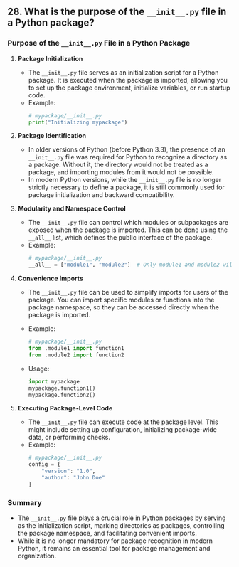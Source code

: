 ## 28. What is the purpose of the `__init__.py` file in a Python package?


### Purpose of the `__init__.py` File in a Python Package

1. **Package Initialization**
   - The `__init__.py` file serves as an initialization script for a Python package. It is executed when the package is imported, allowing you to set up the package environment, initialize variables, or run startup code.
   - Example:
     ```python
     # mypackage/__init__.py
     print("Initializing mypackage")
     ```

2. **Package Identification**
   - In older versions of Python (before Python 3.3), the presence of an `__init__.py` file was required for Python to recognize a directory as a package. Without it, the directory would not be treated as a package, and importing modules from it would not be possible.
   - In modern Python versions, while the `__init__.py` file is no longer strictly necessary to define a package, it is still commonly used for package initialization and backward compatibility.

3. **Modularity and Namespace Control**
   - The `__init__.py` file can control which modules or subpackages are exposed when the package is imported. This can be done using the `__all__` list, which defines the public interface of the package.
   - Example:
     ```python
     # mypackage/__init__.py
     __all__ = ["module1", "module2"]  # Only module1 and module2 will be accessible
     ```

4. **Convenience Imports**
   - The `__init__.py` file can be used to simplify imports for users of the package. You can import specific modules or functions into the package namespace, so they can be accessed directly when the package is imported.
   - Example:
     ```python
     # mypackage/__init__.py
     from .module1 import function1
     from .module2 import function2
     ```

   - Usage:
     ```python
     import mypackage
     mypackage.function1()
     mypackage.function2()
     ```

5. **Executing Package-Level Code**
   - The `__init__.py` file can execute code at the package level. This might include setting up configuration, initializing package-wide data, or performing checks.
   - Example:
     ```python
     # mypackage/__init__.py
     config = {
         "version": "1.0",
         "author": "John Doe"
     }
     ```

### Summary
- The `__init__.py` file plays a crucial role in Python packages by serving as the initialization script, marking directories as packages, controlling the package namespace, and facilitating convenient imports.
- While it is no longer mandatory for package recognition in modern Python, it remains an essential tool for package management and organization.